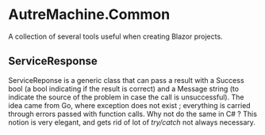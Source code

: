 # AutreMachine.Common

A collection of several tools useful when creating Blazor projects.

## ServiceResponse
ServiceReponse<T> is a generic class that can pass a result with a Success bool (a bool indicating if the result is correct) and a Message string (to indicate the source of the problem in case the call is unsuccessful).
The idea came from Go, where exception does not exist ; everything is carried through errors passed with function calls.
Why not do the same in C# ? This notion is very elegant, and gets rid of lot of *try/catch* not always necessary.



